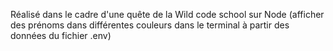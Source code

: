 Réalisé dans le cadre d'une quête de la Wild code school sur Node (afficher des prénoms dans différentes couleurs dans le terminal à partir des données du fichier .env)
